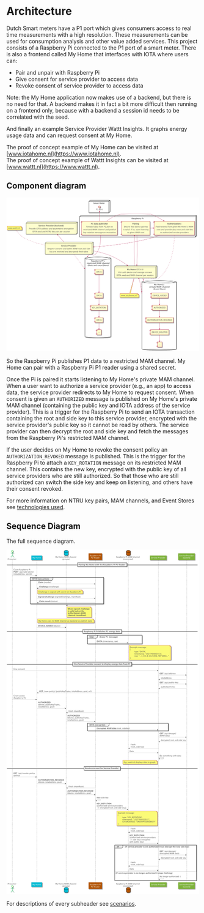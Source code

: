 # Architecture

Dutch Smart meters have a P1 port which gives consumers access to real time measurements with a high resolution. These measurements can be used for consumption analysis and other value added services. This project consists of a Raspberry Pi connected to the P1 port of a smart meter. There is also a frontend called My Home that interfaces with IOTA where users can:

- Pair and unpair with Raspberry Pi
- Give consent for service provider to access data
- Revoke consent of service provider to access data

Note: the My Home application now makes use of a backend, but there is no need for that. A backend makes it in fact a bit more difficult then running on a frontend only, because with a backend a session id needs to be correlated with the seed.

And finally an example Service Provider Wattt Insights. It graphs energy usage data and can request consent at My Home.

The proof of concept example of My Home can be visited at [www.iotahome.nl](https://www.iotahome.nl).  
The proof of concept example of Wattt Insights can be visited at [www.wattt.nl](https://www.wattt.nl).  

## Component diagram

![Component diagram](assets/component-diagram.png)

So the Raspberry Pi publishes P1 data to a restricted MAM channel. My Home can pair with a Raspberry Pi P1 reader using a shared secret.

Once the Pi is paired it starts listening to My Home's private MAM channel. When a user want to authorize a service provider (e.g., an app) to access data, the service provider redirects to My Home to request consent. When consent is given an `AUTHORIZED` message is published on My Home's private MAM channel (containing the public key and IOTA address of the service provider). This is a trigger for the Raspberry Pi to send an IOTA transaction containing the root and side key to this service provider, encrypted with the service provider's public key so it cannot be read by others. The service provider can then decrypt the root and side key and fetch the messages from the Raspberry Pi's restricted MAM channel. 

If the user decides on My Home to revoke the consent policy an `AUTHORIZATION_REVOKED` message is published. This is the trigger for the Raspberry Pi to attach a `KEY_ROTATION` message on its restricted MAM channel. This contains the new key, encrypted with the public key of all service providers who are still authorized. So that those who are still authorized can switch the side key and keep on listening, and others have their consent revoked.

For more information on NTRU key pairs, MAM channels, and Event Stores see [technologies used](technologies.md).

## Sequence Diagram

The full sequence diagram.

![sequence diagram](assets/sequence-diagram.png)

For descriptions of every subheader see [scenarios](scenarios.md).
